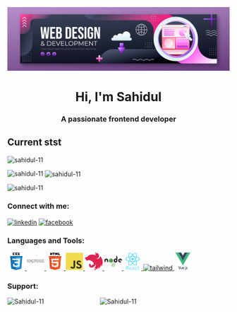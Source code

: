 ![logo](https://github.com/Sahidul-11/Sahidul-11/blob/main/8469936.jpg)
<h1 align="center">Hi, I'm Sahidul</h1>
<h3 align="center">A passionate frontend developer</h3>

<h2>Current stst</h2>

<p><img align="center" src="https://github-readme-streak-stats.herokuapp.com/?user=sahidul-11&" alt="sahidul-11" /></p>

<p><img align="left" src="https://github-readme-stats.vercel.app/api/top-langs?username=sahidul-11&show_icons=true&locale=en&layout=compact" alt="sahidul-11" /></p>

<p>&nbsp;<img align="center" src="https://github-readme-stats.vercel.app/api?username=sahidul-11&show_icons=true&locale=en" alt="sahidul-11" /></p>




<p align="left"> <img src="https://komarev.com/ghpvc/?username=sahidul-11&label=Profile%20views&color=0e75b6&style=flat" alt="sahidul-11" /> </p>

<h3 align="left">Connect with me:</h3>
<p align="left">
<a href="https://linkedin.com/in/linkedin" target="blank"><img align="center" src="https://raw.githubusercontent.com/rahuldkjain/github-profile-readme-generator/master/src/images/icons/Social/linked-in-alt.svg" alt="linkedin" height="30" width="40" /></a>
<a href="https://fb.com/facebook" target="blank"><img align="center" src="https://raw.githubusercontent.com/rahuldkjain/github-profile-readme-generator/master/src/images/icons/Social/facebook.svg" alt="facebook" height="30" width="40" /></a>
</p>

<h3 align="left">Languages and Tools:</h3>
<p align="left"> <a href="https://www.w3schools.com/css/" target="_blank" rel="noreferrer"> <img src="https://raw.githubusercontent.com/devicons/devicon/master/icons/css3/css3-original-wordmark.svg" alt="css3" width="40" height="40"/> </a> <a href="https://expressjs.com" target="_blank" rel="noreferrer"> <img src="https://raw.githubusercontent.com/devicons/devicon/master/icons/express/express-original-wordmark.svg" alt="express" width="40" height="40"/> </a> <a href="https://www.w3.org/html/" target="_blank" rel="noreferrer"> <img src="https://raw.githubusercontent.com/devicons/devicon/master/icons/html5/html5-original-wordmark.svg" alt="html5" width="40" height="40"/> </a> <a href="https://developer.mozilla.org/en-US/docs/Web/JavaScript" target="_blank" rel="noreferrer"> <img src="https://raw.githubusercontent.com/devicons/devicon/master/icons/javascript/javascript-original.svg" alt="javascript" width="40" height="40"/> </a> <a href="https://nestjs.com/" target="_blank" rel="noreferrer"> <img src="https://raw.githubusercontent.com/devicons/devicon/master/icons/nestjs/nestjs-plain.svg" alt="nestjs" width="40" height="40"/> </a> <a href="https://nodejs.org" target="_blank" rel="noreferrer"> <img src="https://raw.githubusercontent.com/devicons/devicon/master/icons/nodejs/nodejs-original-wordmark.svg" alt="nodejs" width="40" height="40"/> </a> <a href="https://reactjs.org/" target="_blank" rel="noreferrer"> <img src="https://raw.githubusercontent.com/devicons/devicon/master/icons/react/react-original-wordmark.svg" alt="react" width="40" height="40"/> </a> <a href="https://tailwindcss.com/" target="_blank" rel="noreferrer"> <img src="https://www.vectorlogo.zone/logos/tailwindcss/tailwindcss-icon.svg" alt="tailwind" width="40" height="40"/> </a> <a href="https://vuejs.org/" target="_blank" rel="noreferrer"> <img src="https://raw.githubusercontent.com/devicons/devicon/master/icons/vuejs/vuejs-original-wordmark.svg" alt="vuejs" width="40" height="40"/> </a> </p>

<h3 align="left">Support:</h3>
<p><a href="https://www.buymeacoffee.com/Sahidul-11"> <img align="left" src="https://cdn.buymeacoffee.com/buttons/v2/default-yellow.png" height="50" width="210" alt="Sahidul-11" /></a><a href="https://ko-fi.com/Sahidul-11"> <img align="left" src="https://cdn.ko-fi.com/cdn/kofi3.png?v=3" height="50" width="210" alt="Sahidul-11" /></a></p><br><br>



<!--
**Sahidul-11/Sahidul-11** is a ✨ _special_ ✨ repository because its `README.md` (this file) appears on your GitHub profile.

Here are some ideas to get you started:

- 🔭 I’m currently working on ...
- 🌱 I’m currently learning ...
- 👯 I’m looking to collaborate on ...
- 🤔 I’m looking for help with ...
- 💬 Ask me about ...
- 📫 How to reach me: ...
- 😄 Pronouns: ...
- ⚡ Fun fact: ...
-->
